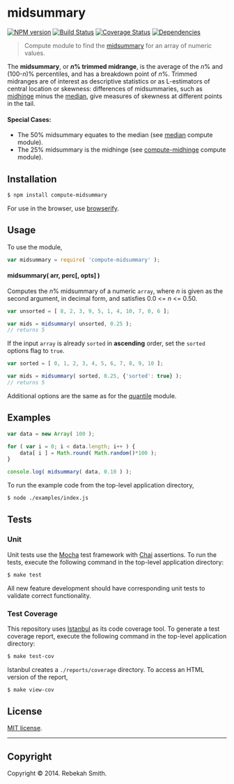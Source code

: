midsummary
===
[![NPM version][npm-image]][npm-url] [![Build Status][travis-image]][travis-url] [![Coverage Status][coveralls-image]][coveralls-url] [![Dependencies][dependencies-image]][dependencies-url]

> Compute module to find the [midsummary](http://en.wikipedia.org/wiki/Mid-range#midsummary) for an array of numeric values.

The __midsummary__, or __*n*% trimmed midrange__, is the average of the *n*% and (100-*n*)% percentiles, and has a breakdown point of *n*%. Trimmed midranges are of interest as descriptive statistics or as L-estimators of central location or skewness: differences of midsummaries, such as [midhinge](http://en.wikipedia.org/wiki/Midhinge) minus the [median](http://en.wikipedia.org/wiki/Median), give measures of skewness at different points in the tail.

#### Special Cases:
+ The 50% midsummary equates to the median (see [median](https://github.com/compute-io/median) compute module).
+ The 25% midsummary is the midhinge (see [compute-midhinge](https://github.com/compute-io/midhinge) compute module).


## Installation

``` bash
$ npm install compute-midsummary
```

For use in the browser, use [browserify](https://github.com/substack/node-browserify).


## Usage

To use the module,

``` javascript
var midsummary = require( 'compute-midsummary' );
```

#### midsummary( arr, perc[, opts] )

Computes the *n*% midsummary of a numeric `array`, where *n* is given as the second argument, in decimal form, and satisfies 0.0 <= *n* <= 0.50.

``` javascript
var unsorted = [ 8, 2, 3, 9, 5, 1, 4, 10, 7, 0, 6 ];

var mids = midsummary( unsorted, 0.25 );
// returns 5
```

If the input `array` is already `sorted` in __ascending__ order, set the `sorted` options flag to `true`.

``` javascript
var sorted = [ 0, 1, 2, 3, 4, 5, 6, 7, 8, 9, 10 ];

var mids = midsummary( sorted, 0.25, {'sorted': true} );
// returns 5
```

Additional options are the same as for the [quantile](https://github.com/compute-io/quantile) module.

## Examples

``` javascript
var data = new Array( 100 );

for ( var i = 0; i < data.length; i++ ) {
    data[ i ] = Math.round( Math.random()*100 );
}

console.log( midsummary( data, 0.10 ) );
```
To run the example code from the top-level application directory,

``` bash
$ node ./examples/index.js
```


## Tests

### Unit

Unit tests use the [Mocha](http://visionmedia.github.io/mocha) test framework with [Chai](http://chaijs.com) assertions. To run the tests, execute the following command in the top-level application directory:

``` bash
$ make test
```

All new feature development should have corresponding unit tests to validate correct functionality.


### Test Coverage

This repository uses [Istanbul](https://github.com/gotwarlost/istanbul) as its code coverage tool. To generate a test coverage report, execute the following command in the top-level application directory:

``` bash
$ make test-cov
```

Istanbul creates a `./reports/coverage` directory. To access an HTML version of the report,

``` bash
$ make view-cov
```


## License

[MIT license](http://opensource.org/licenses/MIT). 


---
## Copyright

Copyright &copy; 2014. Rebekah Smith.


[npm-image]: http://img.shields.io/npm/v/compute-midsummary.svg
[npm-url]: https://npmjs.org/package/compute-midsummary

[travis-image]: http://img.shields.io/travis/compute-io/midsummary/master.svg
[travis-url]: https://travis-ci.org/compute-io/midsummary

[coveralls-image]: https://img.shields.io/coveralls/compute-io/midsummary/master.svg
[coveralls-url]: https://coveralls.io/r/compute-io/midsummary?branch=master

[dependencies-image]: http://img.shields.io/david/compute-io/midsummary.svg
[dependencies-url]: https://david-dm.org/compute-io/midsummary

[dev-dependencies-image]: http://img.shields.io/david/dev/compute-io/midsummary.svg
[dev-dependencies-url]: https://david-dm.org/dev/compute-io/midsummary

[github-issues-image]: http://img.shields.io/github/issues/compute-io/midsummary.svg
[github-issues-url]: https://github.com/compute-io/midsummary/issues
